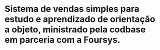 # Sistema de vendas simples para estudo e aprendizado de orientação a objeto, ministrado pela codbase em parceria com a Foursys.
